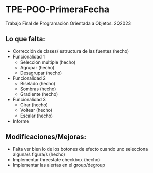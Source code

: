 # TPE-POO-PrimeraFecha
Trabajo Final de Programación Orientada a Objetos. 2Q2023

## Lo que falta:
* Corrección de clases/ estructura de las fuentes (hecho)
* Funcionalidad 1 
  * Selección multiple (hecho)
  * Agrupar (hecho)
  * Desagrupar (hecho)
* Funcionalidad 2
  * Biselado (hecho)
  * Sombras (hecho)
  * Gradiente (hecho)
* Funcionalidad 3
  * Girar (hecho)
  * Voltear (hecho)
  * Escalar (hecho)
* Informe

## Modificaciones/Mejoras:
* Falta ver bien lo de los botones de efecto cuando uno selecciona alguna/s figura/s (hecho)
* Implementar threestate checkbox (hecho)
* Implementar las alertas en el group/degroup 